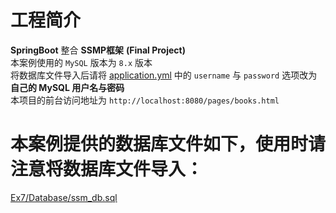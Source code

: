 # 工程简介

**SpringBoot** 整合 **SSMP框架** **(Final Project)**  
本案例使用的 `MySQL` 版本为 `8.x` 版本  
将数据库文件导入后请将 [application.yml](https://github.com/QuestionMark001/SpringBootEx/blob/main/Ex7/src/main/resources/application.yml) 中的 `username` 与 `password` 选项改为 **自己的 MySQL 用户名与密码**  
本项目的前台访问地址为 `http://localhost:8080/pages/books.html`

# 本案例提供的数据库文件如下，使用时请注意将数据库文件导入：

[Ex7/Database/ssm_db.sql](https://github.com/QuestionMark001/SpringBootEx/blob/main/Ex7/Database/ssm_db.sql)
